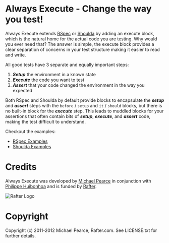 # Always Execute - Change the way you test!

Always Execute extends [RSpec](http://rspec.info) or [Shoulda](https://github.com/thoughtbot/shoulda) by adding an execute block, which is the natural home for the actual code you are testing.  Why would you ever need that? The answer is simple, the execute block provides a clear separation of concerns in your test structure making it easier to read and write.  

All good tests have 3 separate and equally important steps:

1. **_Setup_** the environment in a known state
2. **_Execute_** the code you want to test
3. **_Assert_** that your code changed the environment in the way you expected

Both RSpec and Shoulda by default provide blocks to encapsulate the **_setup_** and **_assert_** steps with the `before` / `setup` and `it` / `should` blocks, but there is no built-in block for the **_execute_** step. This leads to muddled blocks for your assertions that often contain bits of **_setup_**, **_execute_**, and **_assert_** code, making the test difficult to understand.  

Checkout the examples:

* [RSpec Examples](http://github.com/michaelgpearce/always_execute/blob/master/docs/rspec_examples.md)
* [Shoulda Examples](http://github.com/michaelgpearce/always_execute/blob/master/docs/shoulda_examples.md)

# Credits

Always Execute was developed by [Michael Pearce](http://github.com/michaelgpearce) in conjunction with [Philippe Huibonhoa](http://github.com/phuibonhoa) and is funded by [Rafter](http://www.rafter.com "Rafter").

![Rafter Logo](http://rafter-logos.s3.amazonaws.com/rafter_github_logo.png "Rafter")


# Copyright

Copyright (c) 2011-2012 Michael Pearce, Rafter.com. See LICENSE.txt for further details.